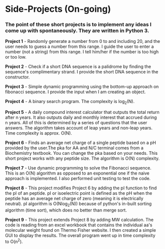 # Side-Projects (On-going)
### The point of these short projects is to implement any ideas I come up with spontaneously. They are written in Python 3. 

**Project 1** - Randomly generate a number from 0 to and including 20, and the user needs to guess a number from this range. I guide the user to enter a number (not a string) from this range. I tell him/her if the number is too high or too low. 

**Project 2** - Check if a short DNA sequence is a palidrome by finding the sequence's complimentary strand. I provide the short DNA sequence in the constructor.

**Project 3** - Simple dynamic programming using the bottom-up approach on fibonacci sequence. I provide the input when I am creating an object.  

**Project 4** - A binary search program. The complexity is log<sub>2</sub>(N). 

**Project 5** - A daily compound interest calculator that outputs the total return after n years. It also outputs daily and monthly interest that accrued during n years. All of this is determined by a series of questions that the user answers. The algorithm takes account of leap years and non-leap years. Time complexity is approx. O(N).

**Project 6** - Finds an average net charge of a single peptide based on a pH provided by the user.The pka for AA and N/C terminal comes from a Biochemistry textbook. You can change the pka based on your needs. This short project works with any peptide size. The algorithm is O(N) complexity.

**Project 7** - Use dynamic programming to solve the Fibonacci sequence. This is an O(N) algorithm as opposed to an exponential one if the naive approach is implemented. I also performed unit testing to test the code. 

**Project 8** - This project modifies Project 6 by adding the pI function to find the pI of an peptide. pI or isoelectric point is defined as the pH when the peptide has an average net charge of zero (meaning it is electrically neutral). pI algorithm is O(Nlog<sub>2</sub>(N)) because of python's in-built sorting algorithm (time sort), which does no better than merge sort.

**Project 9** - This project extends Project 8 by adding MW calculation. The code is reading from an excel workbook that contains the individual aa's molecular weight found on Thermo Fisher website. I then created a simple GUI to display the results. The overall program went up in time complexity to O(n<sup>2</sup>). 
